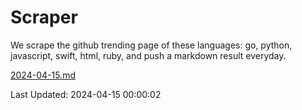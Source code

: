# Scraper

We scrape the github trending page of these languages: go, python, javascript, swift, html, ruby, and push a markdown result everyday.

[2024-04-15.md](https://github.com/henson/Scraper/blob/master/2024-04-15.md)

Last Updated: 2024-04-15 00:00:02
